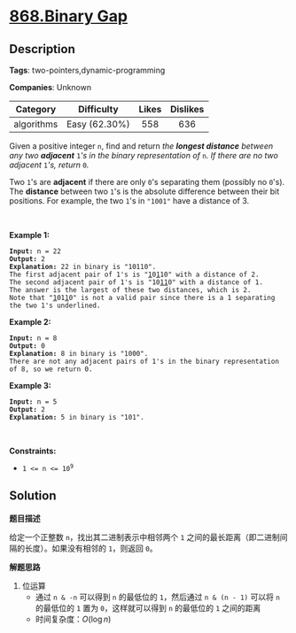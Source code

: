 # [868.Binary Gap](https://leetcode.com/problems/binary-gap/description/)

## Description

**Tags**: two-pointers,dynamic-programming

**Companies**: Unknown

|  Category  |  Difficulty   | Likes | Dislikes |
| :--------: | :-----------: | :---: | :------: |
| algorithms | Easy (62.30%) |  558  |   636    |

<p>Given a positive integer <code>n</code>, find and return <em>the <strong>longest distance</strong> between any two <strong>adjacent</strong> </em><code>1</code><em>&#39;s in the binary representation of </em><code>n</code><em>. If there are no two adjacent </em><code>1</code><em>&#39;s, return </em><code>0</code><em>.</em></p>
<p>Two <code>1</code>&#39;s are <strong>adjacent</strong> if there are only <code>0</code>&#39;s separating them (possibly no <code>0</code>&#39;s). The <b>distance</b> between two <code>1</code>&#39;s is the absolute difference between their bit positions. For example, the two <code>1</code>&#39;s in <code>&quot;1001&quot;</code> have a distance of 3.</p>
<p>&nbsp;</p>
<p><strong class="example">Example 1:</strong></p>
<pre><code><strong>Input:</strong> n = 22
<strong>Output:</strong> 2
<strong>Explanation:</strong> 22 in binary is &quot;10110&quot;.
The first adjacent pair of 1&#39;s is &quot;<u>1</u>0<u>1</u>10&quot; with a distance of 2.
The second adjacent pair of 1&#39;s is &quot;10<u>11</u>0&quot; with a distance of 1.
The answer is the largest of these two distances, which is 2.
Note that &quot;<u>1</u>01<u>1</u>0&quot; is not a valid pair since there is a 1 separating the two 1&#39;s underlined.</code></pre>
<p><strong class="example">Example 2:</strong></p>
<pre><code><strong>Input:</strong> n = 8
<strong>Output:</strong> 0
<strong>Explanation:</strong> 8 in binary is &quot;1000&quot;.
There are not any adjacent pairs of 1&#39;s in the binary representation of 8, so we return 0.</code></pre>
<p><strong class="example">Example 3:</strong></p>
<pre><code><strong>Input:</strong> n = 5
<strong>Output:</strong> 2
<strong>Explanation:</strong> 5 in binary is &quot;101&quot;.</code></pre>
<p>&nbsp;</p>
<p><strong>Constraints:</strong></p>
<ul>
  <li><code>1 &lt;= n &lt;= 10<sup>9</sup></code></li>
</ul>

## Solution

**题目描述**

给定一个正整数 `n`，找出其二进制表示中相邻两个 `1` 之间的最长距离（即二进制间隔的长度）。如果没有相邻的 `1`，则返回 `0`。

**解题思路**

1. 位运算
   - 通过 `n & -n` 可以得到 `n` 的最低位的 `1`，然后通过 `n & (n - 1)` 可以将 `n` 的最低位的 `1` 置为 `0`，这样就可以得到 `n` 的最低位的 `1` 之间的距离
   - 时间复杂度：$O(\log n)$
